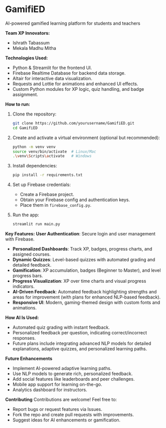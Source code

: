 # GamifiED
AI-powered gamified learning platform for students and teachers

**Team XP Innovators:**
- Ishrath Tabassum
- Mekala Madhu Mitha

**Technologies Used:**
- Python & Streamlit for the frontend UI.
- Firebase Realtime Database for backend data storage.
- Altair for interactive data visualization.
- Requests and Lottie for animations and enhanced UI effects.
- Custom Python modules for XP logic, quiz handling, and badge assignment.

**How to run:**
1. Clone the repository:
    ```bash
    git clone https://github.com/yourusername/GamifiED.git
    cd GamifiED
    ```

2. Create and activate a virtual environment (optional but recommended):
    ```bash
    python -m venv venv
    source venv/bin/activate  # Linux/Mac
    .\venv\Scripts\activate   # Windows
    ```

3. Install dependencies:
    ```bash
    pip install -r requirements.txt
    ```

4. Set up Firebase credentials:
    - Create a Firebase project.
    - Obtain your Firebase config and authentication keys.
    - Place them in `firebase_config.py`.

5. Run the app:
    ```bash
    streamlit run main.py
    ```

**Key Features:**
**User Authentication**: Secure login and user management with Firebase.
- **Personalized Dashboards**: Track XP, badges, progress charts, and assigned courses.
- **Dynamic Quizzes**: Level-based quizzes with automated grading and detailed feedback.
- **Gamification**: XP accumulation, badges (Beginner to Master), and level progress bars.
- **Progress Visualization**: XP over time charts and visual progress indicators.
- **AI-Driven Feedback**: Automated feedback highlighting strengths and areas for improvement (with plans for enhanced NLP-based feedback).
- **Responsive UI**: Modern, gaming-themed design with custom fonts and animations.

**How AI Is Used:**
- Automated quiz grading with instant feedback.
- Personalized feedback per question, indicating correct/incorrect responses.
- Future plans include integrating advanced NLP models for detailed explanations, adaptive quizzes, and personalized learning paths.

**Future Enhancements**
- Implement AI-powered adaptive learning paths.
- Use NLP models to generate rich, personalized feedback.
- Add social features like leaderboards and peer challenges.
- Mobile app support for learning on-the-go.
- Analytics dashboard for instructors.

**Contributing**
Contributions are welcome! Feel free to:
- Report bugs or request features via Issues.
- Fork the repo and create pull requests with improvements.
- Suggest ideas for AI enhancements or gamification.


